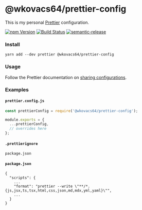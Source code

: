 # @wkovacs64/prettier-config

This is my personal [Prettier][prettier] configuration.

[![npm Version][npm-image]][npm-url] [![Build Status][ci-image]][ci-url]
[![semantic-release][semantic-release-image]][semantic-release-url]

### Install

```
yarn add --dev prettier @wkovacs64/prettier-config
```

### Usage

Follow the Prettier documentation on [sharing configurations][prettier-sharing].

### Examples

#### `prettier.config.js`

```js
const prettierConfig = require('@wkovacs64/prettier-config');

module.exports = {
  ...prettierConfig,
  // overrides here
};
```

#### `.prettierignore`

```
package.json
```

#### `package.json`

```
{
  "scripts": {
    ...
    "format": "prettier --write \"**/*.{js,jsx,ts,tsx,html,css,json,md,mdx,yml,yaml}\"",
    ...
  }
}
```

[npm-image]:
  https://img.shields.io/npm/v/@wkovacs64/prettier-config.svg?style=flat-square
[npm-url]: https://www.npmjs.com/package/@wkovacs64/prettier-config
[ci-image]:
  https://img.shields.io/circleci/project/github/wKovacs64/prettier-config/master.svg?style=flat-square
[ci-url]: https://circleci.com/gh/wKovacs64/prettier-config
[semantic-release-image]:
  https://img.shields.io/badge/%20%20%F0%9F%93%A6%F0%9F%9A%80-semantic--release-e10079.svg?style=flat-square
[semantic-release-url]: https://github.com/semantic-release/semantic-release
[prettier]: https://prettier.io/
[prettier-sharing]:
  https://prettier.io/docs/en/configuration.html#sharing-configurations
